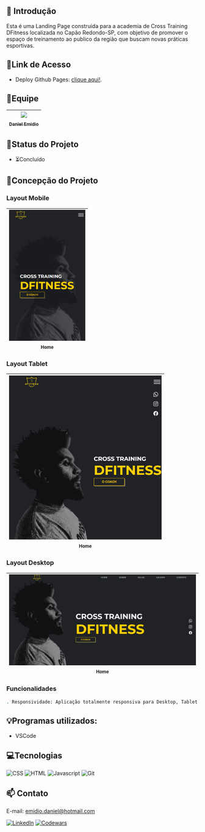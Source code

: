 ## 📖 Introdução 

Esta é uma Landing Page construida para a academia de Cross Training DFitness localizada no Capão Redondo-SP, com objetivo de promover o espaço de treinamento ao publico da região que buscam novas práticas esportivas.

## 🔗Link de Acesso
- Deploy Github Pages: [clique aqui!](https://danielemidio1988.github.io/Dfitness/).

## 👥Equipe
| [<img src="https://avatars.githubusercontent.com/u/111311678?v=4" width=115><br><sub>Daniel Emidio</sub>](https://github.com/DanielEmidio1988) |
| :---: |

## 🧭Status do Projeto
- ⏳Concluído

## 📄Concepção do Projeto

### Layout Mobile

| <img src="./assets/layoutMobile.png" width=200><br><sub>Home</sub> | 
| :---: | 

### Layout Tablet

| <img src="./assets/layoutTablet.png" width=400><br><sub>Home</sub> | 
| :---: | 

### Layout Desktop

| <img src="./assets/layoutDesktop.png" width=600><br><sub>Home</sub> | 
| :---: | 

### Funcionalidades
```bash
. Responsividade: Aplicação totalmente responsiva para Desktop, Tablet e Celulares;
```


## 💡Programas utilizados:
- VSCode

## 💻Tecnologias 

![CSS](https://img.shields.io/badge/CSS3-1572B6?style=for-the-badge&logo=css3&logoColor=white)
![HTML](https://img.shields.io/badge/HTML5-E34F26?style=for-the-badge&logo=html5&logoColor=white)
![Javascript](https://img.shields.io/badge/JavaScript-323330?style=for-the-badge&logo=javascript&logoColor=F7DF1E)
![Git](https://img.shields.io/badge/GIT-E44C30?style=for-the-badge&logo=git&logoColor=white)

## 📫 Contato

E-mail: emidio.daniel@hotmail.com

[![LinkedIn](https://img.shields.io/badge/LinkedIn-0077B5?style=for-the-badge&logo=linkedin&logoColor=white)](https://www.linkedin.com/in/danielemidio1988/)
[![Codewars](https://img.shields.io/badge/Codewars-B1361E?style=for-the-badge&logo=Codewars&logoColor=white)](https://www.codewars.com/users/DanielEmidio1988)